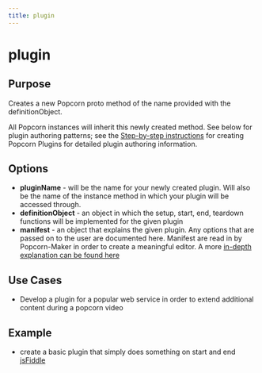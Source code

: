 ```yaml
---
title: plugin
---
```

# plugin #

## Purpose ##

Creates a new Popcorn proto method of the name provided with the definitionObject.

All Popcorn instances will inherit this newly created method. See below for plugin authoring patterns; see the [Step-by-step instructions](http://popcornjs.org/creating-plugins) for creating Popcorn Plugins for detailed plugin authoring information.

## Options ##

* **pluginName** - will be the name for your newly created plugin.  Will also be the name of the instance method in which your plugin will be accessed through.
* **definitionObject** - an object in which the setup, start, end, teardown functions will be implemented for the given plugin
* **manifest** - an object that explains the given plugin.  Any options that are passed on to the user are documented here.  Manifest are read in by Popcorn-Maker in order to create a meaningful editor. A more [in-depth explanation can be found here]() 

## Use Cases ##

* Develop a plugin for a popular web service in order to extend additional content during a popcorn video

## Example ##

* create a basic plugin that simply does something on start and end [jsFiddle](http://jsfiddle.net/popcornjs/bEzge/)
